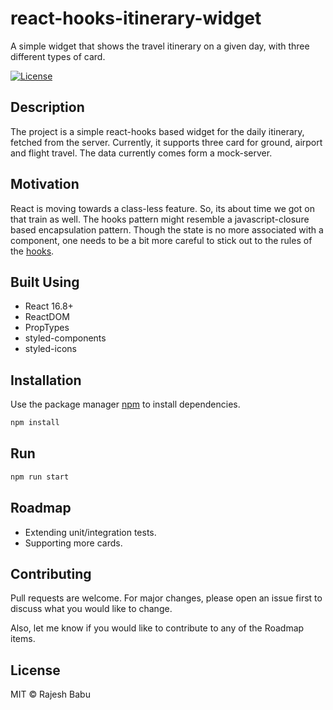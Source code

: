 # react-hooks-itinerary-widget
A simple widget that shows the travel itinerary on a given day, with three different types of card. 

<p>
  <a href="https://github.com/rajeshdavidbabu/react-hooks-itinerary-widget/blob/master/LICENSE">
    <img src="https://img.shields.io/npm/l/express.svg?maxAge=2592000&style=flat-square"
         alt="License">
  </a>
</p>

## Description
The project is a simple react-hooks based widget for the daily itinerary, fetched from the server. Currently, it supports three card for ground, airport and flight travel. The data currently comes form a mock-server.

## Motivation
React is moving towards a class-less feature. So, its about time we got on that train as well. The hooks pattern might resemble a javascript-closure based encapsulation pattern. Though the state is no more associated with a component, one needs to be a bit more careful to stick out to the rules of the [hooks](https://reactjs.org/docs/hooks-intro.html). 

## Built Using
- React 16.8+
- ReactDOM
- PropTypes
- styled-components
- styled-icons

## Installation

Use the package manager [npm](https://www.npmjs.com/get-npm) to install dependencies.

```bash
npm install
```
## Run

```bash
npm run start
```

## Roadmap
- Extending unit/integration tests.
- Supporting more cards.

## Contributing
Pull requests are welcome. For major changes, please open an issue first to discuss what you would like to change.

Also, let me know if you would like to contribute to any of the Roadmap items.

## License

MIT © Rajesh Babu

